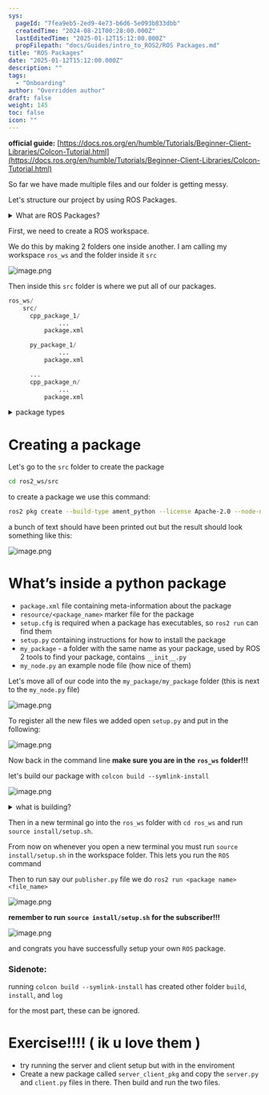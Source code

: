 ```yaml
---
sys:
  pageId: "7fea9eb5-2ed9-4e73-b6d6-5e093b833dbb"
  createdTime: "2024-08-21T00:28:00.000Z"
  lastEditedTime: "2025-01-12T15:12:00.000Z"
  propFilepath: "docs/Guides/intro_to_ROS2/ROS Packages.md"
title: "ROS Packages"
date: "2025-01-12T15:12:00.000Z"
description: ""
tags:
  - "Onboarding"
author: "Overridden author"
draft: false
weight: 145
toc: false
icon: ""
---
```


**official guide:** [https://docs.ros.org/en/humble/Tutorials/Beginner-Client-Libraries/Colcon-Tutorial.html](https://docs.ros.org/en/humble/Tutorials/Beginner-Client-Libraries/Colcon-Tutorial.html)

So far we have made multiple files and our folder is getting messy.

Let's structure our project by using ROS Packages.

<details>

<summary>What are ROS Packages?</summary>

ROS Packages are, as the name implies, packages of code that are highly sharable between ROS developers.

They consist of a folder, `package.xml` file, and source code

```python
      cpp_package_1/
		      ... imagine much code files here ..
          package.xml
```

</details>

First, we need to create a ROS workspace.

We do this by making 2 folders one inside another. I am calling my workspace `ros_ws` and the folder inside it `src`

![image.png](https://prod-files-secure.s3.us-west-2.amazonaws.com/d518164a-d88e-44d1-a4ee-3adb3bd8bce0/70706947-fd18-4537-a67b-e12946812d31/image.png?X-Amz-Algorithm=AWS4-HMAC-SHA256&X-Amz-Content-Sha256=UNSIGNED-PAYLOAD&X-Amz-Credential=ASIAZI2LB4664SC2LRWW%2F20250318%2Fus-west-2%2Fs3%2Faws4_request&X-Amz-Date=20250318T003756Z&X-Amz-Expires=3600&X-Amz-Security-Token=IQoJb3JpZ2luX2VjEPj%2F%2F%2F%2F%2F%2F%2F%2F%2F%2FwEaCXVzLXdlc3QtMiJHMEUCIDP983eUKiL34I9PeGYgxEoTBws5rVFJuEAWApZzfIgJAiEA%2FZ1KLX3B6UxyGvfwepER8kFDraV5RXKTLCZ8PKkU9Kwq%2FwMIURAAGgw2Mzc0MjMxODM4MDUiDDhZm%2BVZR1u6RtyH4SrcAxlKWe4uFlDEb4kiPrUFntRvCCze92893ZAhxFOe4EJStgJCBlwG41pJrEBDtKLHL4hvo9bCj8VPMGcPKQIRMLqJ0TOtrAQcSkeBCgOHLTuRqUP%2BqD9SsT2rZx%2F7UYAwjJIN%2B7GqCFwQA3zefDQy4D%2BF9oAkC%2FiA2zIa3u7pTwZOg2NCf%2Bz9kJ4qTtaTsb5Oum4uBSQeH55C9omwXmbeOlavjZVDFt8J4x5jWt57VcYyO1Gh594ejAP7d54CGonzpjTi%2BEmZK8oL3PsbT0tyjuHZQW59Mp1QzcQBeSuZbuAs1QGE1RgsrW41d44qons4CJ7A7Vzop8XdG%2Fa1Kkygqr04u0jznW9HgCERPYXyZBBxjl7bryNQda2VXb3FW6ao2IkopG2GjskNliDYqRR1bdWki4Vlv6LkYO4AQzqFRaXyvhdhCyv3TQnJm1fn1Z8c7j07Wafnf9asMgUFg55MIDFvTdCmMBqQ6YCk7J%2FGVkc11bGzIeZUM%2BfRYFmMCid6C5U8dB39IDEGPnJ4k3ZJsk%2B3sEyWQxOLKf5NpkX0xzld9Y9CfCAaUCzSdBkmPiyGf%2F545OdfcVQwo08EhqhwAJM%2B3SapUgd%2Fn0p3PBRL9ntPqPMcKD1XfWaOI0GiMIjs4r4GOqUB1Hw%2FHwKVXJbKhN2UOj8kWkYnOoEBa%2Fv90ghQx48l%2BZev56ktsNLVtDvqQ2MKUg8RreuvQ0%2BO1R%2FkMz3ANwmB5EJr%2FxLw8eJ1jboIWEYpfGtfjq%2B9iwZhONUfDVLIrOLw3yFJzupOncn6cC0tc7JKdLD%2BkaYqMAGyVxZFFy1PTnbxAOq0v1VIbiL4lvdEUI4ldYvEfopPpRr%2F6WgUskp3IXiz3%2BIB&X-Amz-Signature=c1a729b761085b670ea17ebf5039e464d41c1417babce2b9d9a32b88e645f680&X-Amz-SignedHeaders=host&x-id=GetObject)

Then inside this `src` folder is where we put all of our packages.

```python
ros_ws/
    src/
      cpp_package_1/
		      ...
          package.xml

      py_package_1/
		      ...
          package.xml

      ...
      cpp_package_n/
		      ...
          package.xml

```

<details>

<summary>package types</summary>

packages can be either `C++` or python.

the intern file structure is different for each but for this guide we will stick to creating python packages

</details>

# Creating a package

Let's go to the `src` folder to create the package

```bash
cd ros2_ws/src
```

to create a package we use this command:

```bash
ros2 pkg create --build-type ament_python --license Apache-2.0 --node-name my_node my_package
```

a bunch of text should have been printed out but the result should look something like this:

![image.png](https://prod-files-secure.s3.us-west-2.amazonaws.com/d518164a-d88e-44d1-a4ee-3adb3bd8bce0/e6cf1e3f-8512-4a3e-b131-079f800bf3e8/image.png?X-Amz-Algorithm=AWS4-HMAC-SHA256&X-Amz-Content-Sha256=UNSIGNED-PAYLOAD&X-Amz-Credential=ASIAZI2LB4664SC2LRWW%2F20250318%2Fus-west-2%2Fs3%2Faws4_request&X-Amz-Date=20250318T003756Z&X-Amz-Expires=3600&X-Amz-Security-Token=IQoJb3JpZ2luX2VjEPj%2F%2F%2F%2F%2F%2F%2F%2F%2F%2FwEaCXVzLXdlc3QtMiJHMEUCIDP983eUKiL34I9PeGYgxEoTBws5rVFJuEAWApZzfIgJAiEA%2FZ1KLX3B6UxyGvfwepER8kFDraV5RXKTLCZ8PKkU9Kwq%2FwMIURAAGgw2Mzc0MjMxODM4MDUiDDhZm%2BVZR1u6RtyH4SrcAxlKWe4uFlDEb4kiPrUFntRvCCze92893ZAhxFOe4EJStgJCBlwG41pJrEBDtKLHL4hvo9bCj8VPMGcPKQIRMLqJ0TOtrAQcSkeBCgOHLTuRqUP%2BqD9SsT2rZx%2F7UYAwjJIN%2B7GqCFwQA3zefDQy4D%2BF9oAkC%2FiA2zIa3u7pTwZOg2NCf%2Bz9kJ4qTtaTsb5Oum4uBSQeH55C9omwXmbeOlavjZVDFt8J4x5jWt57VcYyO1Gh594ejAP7d54CGonzpjTi%2BEmZK8oL3PsbT0tyjuHZQW59Mp1QzcQBeSuZbuAs1QGE1RgsrW41d44qons4CJ7A7Vzop8XdG%2Fa1Kkygqr04u0jznW9HgCERPYXyZBBxjl7bryNQda2VXb3FW6ao2IkopG2GjskNliDYqRR1bdWki4Vlv6LkYO4AQzqFRaXyvhdhCyv3TQnJm1fn1Z8c7j07Wafnf9asMgUFg55MIDFvTdCmMBqQ6YCk7J%2FGVkc11bGzIeZUM%2BfRYFmMCid6C5U8dB39IDEGPnJ4k3ZJsk%2B3sEyWQxOLKf5NpkX0xzld9Y9CfCAaUCzSdBkmPiyGf%2F545OdfcVQwo08EhqhwAJM%2B3SapUgd%2Fn0p3PBRL9ntPqPMcKD1XfWaOI0GiMIjs4r4GOqUB1Hw%2FHwKVXJbKhN2UOj8kWkYnOoEBa%2Fv90ghQx48l%2BZev56ktsNLVtDvqQ2MKUg8RreuvQ0%2BO1R%2FkMz3ANwmB5EJr%2FxLw8eJ1jboIWEYpfGtfjq%2B9iwZhONUfDVLIrOLw3yFJzupOncn6cC0tc7JKdLD%2BkaYqMAGyVxZFFy1PTnbxAOq0v1VIbiL4lvdEUI4ldYvEfopPpRr%2F6WgUskp3IXiz3%2BIB&X-Amz-Signature=1cdb124be4e41b7167b0942ae738a31d67b1663ff80d218ca5dd5e50f703fe2a&X-Amz-SignedHeaders=host&x-id=GetObject)

# What’s inside a python package

- `package.xml` file containing meta-information about the package
- `resource/<package_name>` marker file for the package
- `setup.cfg` is required when a package has executables, so `ros2 run` can find them
- `setup.py` containing instructions for how to install the package
- `my_package` - a folder with the same name as your package, used by ROS 2 tools to find your package, contains `__init__.py`
- `my_node.py` an example node file (how nice of them)

Let's move all of our code into the `my_package/my_package` folder (this is next to the `my_node.py` file)

![image.png](https://prod-files-secure.s3.us-west-2.amazonaws.com/d518164a-d88e-44d1-a4ee-3adb3bd8bce0/9ce58f11-0da9-4d3e-b86d-506a9685d378/image.png?X-Amz-Algorithm=AWS4-HMAC-SHA256&X-Amz-Content-Sha256=UNSIGNED-PAYLOAD&X-Amz-Credential=ASIAZI2LB4664SC2LRWW%2F20250318%2Fus-west-2%2Fs3%2Faws4_request&X-Amz-Date=20250318T003756Z&X-Amz-Expires=3600&X-Amz-Security-Token=IQoJb3JpZ2luX2VjEPj%2F%2F%2F%2F%2F%2F%2F%2F%2F%2FwEaCXVzLXdlc3QtMiJHMEUCIDP983eUKiL34I9PeGYgxEoTBws5rVFJuEAWApZzfIgJAiEA%2FZ1KLX3B6UxyGvfwepER8kFDraV5RXKTLCZ8PKkU9Kwq%2FwMIURAAGgw2Mzc0MjMxODM4MDUiDDhZm%2BVZR1u6RtyH4SrcAxlKWe4uFlDEb4kiPrUFntRvCCze92893ZAhxFOe4EJStgJCBlwG41pJrEBDtKLHL4hvo9bCj8VPMGcPKQIRMLqJ0TOtrAQcSkeBCgOHLTuRqUP%2BqD9SsT2rZx%2F7UYAwjJIN%2B7GqCFwQA3zefDQy4D%2BF9oAkC%2FiA2zIa3u7pTwZOg2NCf%2Bz9kJ4qTtaTsb5Oum4uBSQeH55C9omwXmbeOlavjZVDFt8J4x5jWt57VcYyO1Gh594ejAP7d54CGonzpjTi%2BEmZK8oL3PsbT0tyjuHZQW59Mp1QzcQBeSuZbuAs1QGE1RgsrW41d44qons4CJ7A7Vzop8XdG%2Fa1Kkygqr04u0jznW9HgCERPYXyZBBxjl7bryNQda2VXb3FW6ao2IkopG2GjskNliDYqRR1bdWki4Vlv6LkYO4AQzqFRaXyvhdhCyv3TQnJm1fn1Z8c7j07Wafnf9asMgUFg55MIDFvTdCmMBqQ6YCk7J%2FGVkc11bGzIeZUM%2BfRYFmMCid6C5U8dB39IDEGPnJ4k3ZJsk%2B3sEyWQxOLKf5NpkX0xzld9Y9CfCAaUCzSdBkmPiyGf%2F545OdfcVQwo08EhqhwAJM%2B3SapUgd%2Fn0p3PBRL9ntPqPMcKD1XfWaOI0GiMIjs4r4GOqUB1Hw%2FHwKVXJbKhN2UOj8kWkYnOoEBa%2Fv90ghQx48l%2BZev56ktsNLVtDvqQ2MKUg8RreuvQ0%2BO1R%2FkMz3ANwmB5EJr%2FxLw8eJ1jboIWEYpfGtfjq%2B9iwZhONUfDVLIrOLw3yFJzupOncn6cC0tc7JKdLD%2BkaYqMAGyVxZFFy1PTnbxAOq0v1VIbiL4lvdEUI4ldYvEfopPpRr%2F6WgUskp3IXiz3%2BIB&X-Amz-Signature=554d6bc3e5f9d528e5df23f50866083b9b34bac455f813f94e1a056b22e63277&X-Amz-SignedHeaders=host&x-id=GetObject)

To register all the new files we added open `setup.py` and put in the following:

![image.png](https://prod-files-secure.s3.us-west-2.amazonaws.com/d518164a-d88e-44d1-a4ee-3adb3bd8bce0/1cd7c262-4cae-4496-9d75-c178537d24a2/image.png?X-Amz-Algorithm=AWS4-HMAC-SHA256&X-Amz-Content-Sha256=UNSIGNED-PAYLOAD&X-Amz-Credential=ASIAZI2LB4664SC2LRWW%2F20250318%2Fus-west-2%2Fs3%2Faws4_request&X-Amz-Date=20250318T003756Z&X-Amz-Expires=3600&X-Amz-Security-Token=IQoJb3JpZ2luX2VjEPj%2F%2F%2F%2F%2F%2F%2F%2F%2F%2FwEaCXVzLXdlc3QtMiJHMEUCIDP983eUKiL34I9PeGYgxEoTBws5rVFJuEAWApZzfIgJAiEA%2FZ1KLX3B6UxyGvfwepER8kFDraV5RXKTLCZ8PKkU9Kwq%2FwMIURAAGgw2Mzc0MjMxODM4MDUiDDhZm%2BVZR1u6RtyH4SrcAxlKWe4uFlDEb4kiPrUFntRvCCze92893ZAhxFOe4EJStgJCBlwG41pJrEBDtKLHL4hvo9bCj8VPMGcPKQIRMLqJ0TOtrAQcSkeBCgOHLTuRqUP%2BqD9SsT2rZx%2F7UYAwjJIN%2B7GqCFwQA3zefDQy4D%2BF9oAkC%2FiA2zIa3u7pTwZOg2NCf%2Bz9kJ4qTtaTsb5Oum4uBSQeH55C9omwXmbeOlavjZVDFt8J4x5jWt57VcYyO1Gh594ejAP7d54CGonzpjTi%2BEmZK8oL3PsbT0tyjuHZQW59Mp1QzcQBeSuZbuAs1QGE1RgsrW41d44qons4CJ7A7Vzop8XdG%2Fa1Kkygqr04u0jznW9HgCERPYXyZBBxjl7bryNQda2VXb3FW6ao2IkopG2GjskNliDYqRR1bdWki4Vlv6LkYO4AQzqFRaXyvhdhCyv3TQnJm1fn1Z8c7j07Wafnf9asMgUFg55MIDFvTdCmMBqQ6YCk7J%2FGVkc11bGzIeZUM%2BfRYFmMCid6C5U8dB39IDEGPnJ4k3ZJsk%2B3sEyWQxOLKf5NpkX0xzld9Y9CfCAaUCzSdBkmPiyGf%2F545OdfcVQwo08EhqhwAJM%2B3SapUgd%2Fn0p3PBRL9ntPqPMcKD1XfWaOI0GiMIjs4r4GOqUB1Hw%2FHwKVXJbKhN2UOj8kWkYnOoEBa%2Fv90ghQx48l%2BZev56ktsNLVtDvqQ2MKUg8RreuvQ0%2BO1R%2FkMz3ANwmB5EJr%2FxLw8eJ1jboIWEYpfGtfjq%2B9iwZhONUfDVLIrOLw3yFJzupOncn6cC0tc7JKdLD%2BkaYqMAGyVxZFFy1PTnbxAOq0v1VIbiL4lvdEUI4ldYvEfopPpRr%2F6WgUskp3IXiz3%2BIB&X-Amz-Signature=5a67eee2bad6afdaeb3c059617e8c01c3b89c689e5d52d3f91682435cb095a35&X-Amz-SignedHeaders=host&x-id=GetObject)

Now back in the command line **make sure you are in the** **`ros_ws`** **folder!!!**

let's build our package with `colcon build --symlink-install`

![image.png](https://prod-files-secure.s3.us-west-2.amazonaws.com/d518164a-d88e-44d1-a4ee-3adb3bd8bce0/2f2a0d27-b173-48fd-b189-5f5c0ce65619/image.png?X-Amz-Algorithm=AWS4-HMAC-SHA256&X-Amz-Content-Sha256=UNSIGNED-PAYLOAD&X-Amz-Credential=ASIAZI2LB4664SC2LRWW%2F20250318%2Fus-west-2%2Fs3%2Faws4_request&X-Amz-Date=20250318T003756Z&X-Amz-Expires=3600&X-Amz-Security-Token=IQoJb3JpZ2luX2VjEPj%2F%2F%2F%2F%2F%2F%2F%2F%2F%2FwEaCXVzLXdlc3QtMiJHMEUCIDP983eUKiL34I9PeGYgxEoTBws5rVFJuEAWApZzfIgJAiEA%2FZ1KLX3B6UxyGvfwepER8kFDraV5RXKTLCZ8PKkU9Kwq%2FwMIURAAGgw2Mzc0MjMxODM4MDUiDDhZm%2BVZR1u6RtyH4SrcAxlKWe4uFlDEb4kiPrUFntRvCCze92893ZAhxFOe4EJStgJCBlwG41pJrEBDtKLHL4hvo9bCj8VPMGcPKQIRMLqJ0TOtrAQcSkeBCgOHLTuRqUP%2BqD9SsT2rZx%2F7UYAwjJIN%2B7GqCFwQA3zefDQy4D%2BF9oAkC%2FiA2zIa3u7pTwZOg2NCf%2Bz9kJ4qTtaTsb5Oum4uBSQeH55C9omwXmbeOlavjZVDFt8J4x5jWt57VcYyO1Gh594ejAP7d54CGonzpjTi%2BEmZK8oL3PsbT0tyjuHZQW59Mp1QzcQBeSuZbuAs1QGE1RgsrW41d44qons4CJ7A7Vzop8XdG%2Fa1Kkygqr04u0jznW9HgCERPYXyZBBxjl7bryNQda2VXb3FW6ao2IkopG2GjskNliDYqRR1bdWki4Vlv6LkYO4AQzqFRaXyvhdhCyv3TQnJm1fn1Z8c7j07Wafnf9asMgUFg55MIDFvTdCmMBqQ6YCk7J%2FGVkc11bGzIeZUM%2BfRYFmMCid6C5U8dB39IDEGPnJ4k3ZJsk%2B3sEyWQxOLKf5NpkX0xzld9Y9CfCAaUCzSdBkmPiyGf%2F545OdfcVQwo08EhqhwAJM%2B3SapUgd%2Fn0p3PBRL9ntPqPMcKD1XfWaOI0GiMIjs4r4GOqUB1Hw%2FHwKVXJbKhN2UOj8kWkYnOoEBa%2Fv90ghQx48l%2BZev56ktsNLVtDvqQ2MKUg8RreuvQ0%2BO1R%2FkMz3ANwmB5EJr%2FxLw8eJ1jboIWEYpfGtfjq%2B9iwZhONUfDVLIrOLw3yFJzupOncn6cC0tc7JKdLD%2BkaYqMAGyVxZFFy1PTnbxAOq0v1VIbiL4lvdEUI4ldYvEfopPpRr%2F6WgUskp3IXiz3%2BIB&X-Amz-Signature=14288fa9f669a13eedd1ea4f60d19bdff12d8b1bc6f0ad7be714569d94e6f2b4&X-Amz-SignedHeaders=host&x-id=GetObject)

<details>

<summary>what is building?</summary>

if you are a CS major at Rose-Hulman you will learn the answer to this in CSSE132

but TLDR; is it combines all the code files into one program that can be run easily 

</details>

Then in a new terminal go into the `ros_ws` folder with `cd ros_ws` and run `source install/setup.sh`. 

From now on whenever you open a new terminal you must run `source install/setup.sh` in the workspace folder. This lets you run the `ROS` command

Then to run say our `publisher.py` file we do `ros2 run <package name> <file_name>`

![image.png](https://prod-files-secure.s3.us-west-2.amazonaws.com/d518164a-d88e-44d1-a4ee-3adb3bd8bce0/4f4b1219-3a44-4632-aa0a-ce3471699f59/image.png?X-Amz-Algorithm=AWS4-HMAC-SHA256&X-Amz-Content-Sha256=UNSIGNED-PAYLOAD&X-Amz-Credential=ASIAZI2LB4664SC2LRWW%2F20250318%2Fus-west-2%2Fs3%2Faws4_request&X-Amz-Date=20250318T003756Z&X-Amz-Expires=3600&X-Amz-Security-Token=IQoJb3JpZ2luX2VjEPj%2F%2F%2F%2F%2F%2F%2F%2F%2F%2FwEaCXVzLXdlc3QtMiJHMEUCIDP983eUKiL34I9PeGYgxEoTBws5rVFJuEAWApZzfIgJAiEA%2FZ1KLX3B6UxyGvfwepER8kFDraV5RXKTLCZ8PKkU9Kwq%2FwMIURAAGgw2Mzc0MjMxODM4MDUiDDhZm%2BVZR1u6RtyH4SrcAxlKWe4uFlDEb4kiPrUFntRvCCze92893ZAhxFOe4EJStgJCBlwG41pJrEBDtKLHL4hvo9bCj8VPMGcPKQIRMLqJ0TOtrAQcSkeBCgOHLTuRqUP%2BqD9SsT2rZx%2F7UYAwjJIN%2B7GqCFwQA3zefDQy4D%2BF9oAkC%2FiA2zIa3u7pTwZOg2NCf%2Bz9kJ4qTtaTsb5Oum4uBSQeH55C9omwXmbeOlavjZVDFt8J4x5jWt57VcYyO1Gh594ejAP7d54CGonzpjTi%2BEmZK8oL3PsbT0tyjuHZQW59Mp1QzcQBeSuZbuAs1QGE1RgsrW41d44qons4CJ7A7Vzop8XdG%2Fa1Kkygqr04u0jznW9HgCERPYXyZBBxjl7bryNQda2VXb3FW6ao2IkopG2GjskNliDYqRR1bdWki4Vlv6LkYO4AQzqFRaXyvhdhCyv3TQnJm1fn1Z8c7j07Wafnf9asMgUFg55MIDFvTdCmMBqQ6YCk7J%2FGVkc11bGzIeZUM%2BfRYFmMCid6C5U8dB39IDEGPnJ4k3ZJsk%2B3sEyWQxOLKf5NpkX0xzld9Y9CfCAaUCzSdBkmPiyGf%2F545OdfcVQwo08EhqhwAJM%2B3SapUgd%2Fn0p3PBRL9ntPqPMcKD1XfWaOI0GiMIjs4r4GOqUB1Hw%2FHwKVXJbKhN2UOj8kWkYnOoEBa%2Fv90ghQx48l%2BZev56ktsNLVtDvqQ2MKUg8RreuvQ0%2BO1R%2FkMz3ANwmB5EJr%2FxLw8eJ1jboIWEYpfGtfjq%2B9iwZhONUfDVLIrOLw3yFJzupOncn6cC0tc7JKdLD%2BkaYqMAGyVxZFFy1PTnbxAOq0v1VIbiL4lvdEUI4ldYvEfopPpRr%2F6WgUskp3IXiz3%2BIB&X-Amz-Signature=3a8f9afd3c5c8eec3953aa25574ac6b6d76dc95c2d7b29ef35f086ba22884d8b&X-Amz-SignedHeaders=host&x-id=GetObject)

**remember to run** **`source install/setup.sh`** **for the subscriber!!!**

![image.png](https://prod-files-secure.s3.us-west-2.amazonaws.com/d518164a-d88e-44d1-a4ee-3adb3bd8bce0/02121119-dad4-49ec-8356-c956108b4243/image.png?X-Amz-Algorithm=AWS4-HMAC-SHA256&X-Amz-Content-Sha256=UNSIGNED-PAYLOAD&X-Amz-Credential=ASIAZI2LB4664SC2LRWW%2F20250318%2Fus-west-2%2Fs3%2Faws4_request&X-Amz-Date=20250318T003756Z&X-Amz-Expires=3600&X-Amz-Security-Token=IQoJb3JpZ2luX2VjEPj%2F%2F%2F%2F%2F%2F%2F%2F%2F%2FwEaCXVzLXdlc3QtMiJHMEUCIDP983eUKiL34I9PeGYgxEoTBws5rVFJuEAWApZzfIgJAiEA%2FZ1KLX3B6UxyGvfwepER8kFDraV5RXKTLCZ8PKkU9Kwq%2FwMIURAAGgw2Mzc0MjMxODM4MDUiDDhZm%2BVZR1u6RtyH4SrcAxlKWe4uFlDEb4kiPrUFntRvCCze92893ZAhxFOe4EJStgJCBlwG41pJrEBDtKLHL4hvo9bCj8VPMGcPKQIRMLqJ0TOtrAQcSkeBCgOHLTuRqUP%2BqD9SsT2rZx%2F7UYAwjJIN%2B7GqCFwQA3zefDQy4D%2BF9oAkC%2FiA2zIa3u7pTwZOg2NCf%2Bz9kJ4qTtaTsb5Oum4uBSQeH55C9omwXmbeOlavjZVDFt8J4x5jWt57VcYyO1Gh594ejAP7d54CGonzpjTi%2BEmZK8oL3PsbT0tyjuHZQW59Mp1QzcQBeSuZbuAs1QGE1RgsrW41d44qons4CJ7A7Vzop8XdG%2Fa1Kkygqr04u0jznW9HgCERPYXyZBBxjl7bryNQda2VXb3FW6ao2IkopG2GjskNliDYqRR1bdWki4Vlv6LkYO4AQzqFRaXyvhdhCyv3TQnJm1fn1Z8c7j07Wafnf9asMgUFg55MIDFvTdCmMBqQ6YCk7J%2FGVkc11bGzIeZUM%2BfRYFmMCid6C5U8dB39IDEGPnJ4k3ZJsk%2B3sEyWQxOLKf5NpkX0xzld9Y9CfCAaUCzSdBkmPiyGf%2F545OdfcVQwo08EhqhwAJM%2B3SapUgd%2Fn0p3PBRL9ntPqPMcKD1XfWaOI0GiMIjs4r4GOqUB1Hw%2FHwKVXJbKhN2UOj8kWkYnOoEBa%2Fv90ghQx48l%2BZev56ktsNLVtDvqQ2MKUg8RreuvQ0%2BO1R%2FkMz3ANwmB5EJr%2FxLw8eJ1jboIWEYpfGtfjq%2B9iwZhONUfDVLIrOLw3yFJzupOncn6cC0tc7JKdLD%2BkaYqMAGyVxZFFy1PTnbxAOq0v1VIbiL4lvdEUI4ldYvEfopPpRr%2F6WgUskp3IXiz3%2BIB&X-Amz-Signature=9f32a640b0a3acb06fc6ddb2abaa876751ff81592a1bdcbddfdc03e2adbe083f&X-Amz-SignedHeaders=host&x-id=GetObject)

and congrats you have successfully setup your own `ROS` package.

### Sidenote:

running `colcon build --symlink-install` has created other folder `build`, `install`, and `log`

for the most part, these can be ignored.

# Exercise!!!! ( ik u love them )

- try running the server and client setup but with in the enviroment
- Create a new package called `server_client_pkg` and copy the `server.py` and `client.py` files in there. Then build and run the two files.

